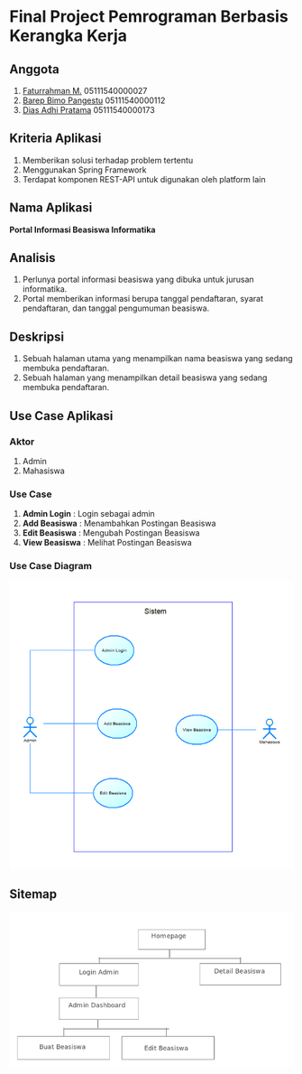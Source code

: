 # Final Project Pemrograman Berbasis Kerangka Kerja

## Anggota
1. [Faturrahman M.](https://github.com/adadeeeh) 05111540000027
2. [Barep Bimo Pangestu](https://github.com/bosmobosmo) 05111540000112
3. [Dias Adhi Pratama](https://github.com/yaskeee) 05111540000173

## Kriteria Aplikasi
1. Memberikan solusi terhadap problem tertentu
2. Menggunakan Spring Framework
3. Terdapat komponen REST-API untuk digunakan oleh platform lain

## Nama Aplikasi
**Portal Informasi Beasiswa Informatika**

## Analisis
1. Perlunya portal informasi beasiswa yang dibuka untuk jurusan informatika.
2. Portal memberikan informasi berupa tanggal pendaftaran, syarat pendaftaran, dan tanggal pengumuman beasiswa.

## Deskripsi
1. Sebuah halaman utama yang menampilkan nama beasiswa yang sedang membuka pendaftaran.
2. Sebuah halaman yang menampilkan detail beasiswa yang sedang membuka pendaftaran.

## Use Case Aplikasi
### Aktor
1. Admin
2. Mahasiswa

### Use Case
1. **Admin Login** : Login sebagai admin
2. **Add Beasiswa** : Menambahkan Postingan Beasiswa
3. **Edit Beasiswa** : Mengubah Postingan Beasiswa
4. **View Beasiswa** : Melihat Postingan Beasiswa

### Use Case Diagram
![diagram](img/UseCase.PNG)


## Sitemap
![sitemap](img/sitemap.png)
